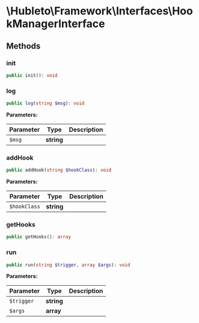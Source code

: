 
# \Hubleto\Framework\Interfaces\HookManagerInterface

## Methods

### init

```php
public init(): void
```


### log

```php
public log(string $msg): void
```

**Parameters:**

| Parameter | Type       | Description |
|-----------|------------|-------------|
| `$msg`    | **string** |             |


### addHook

```php
public addHook(string $hookClass): void
```

**Parameters:**

| Parameter    | Type       | Description |
|--------------|------------|-------------|
| `$hookClass` | **string** |             |


### getHooks

```php
public getHooks(): array
```


### run

```php
public run(string $trigger, array $args): void
```

**Parameters:**

| Parameter  | Type       | Description |
|------------|------------|-------------|
| `$trigger` | **string** |             |
| `$args`    | **array**  |             |

